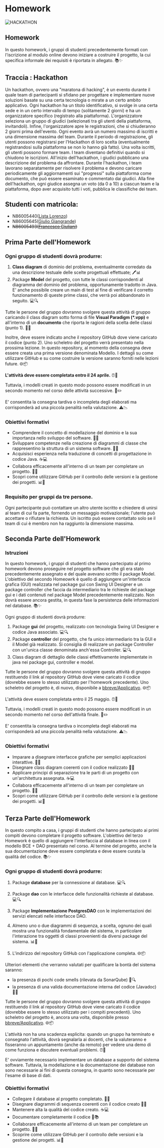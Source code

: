 # Homework
![HACKATHON](https://blog.aevo.com.br/wp-content/uploads/2020/11/hackathon-o-que-e.jpg)

## Homework

In questo homework, i gruppi di studenti precedentemente formati con l'iscrizione al modulo online devono iniziare a costruire il progetto, la cui specifica informale dei requisiti è riportata in allegato. 📚✨

## Traccia : Hackathon

Un hackathon, ovvero una "maratona di hacking", è un evento durante il quale team di partecipanti si sfidano per progettare e implementare nuove soluzioni basate su una certa tecnologia o mirate a un certo ambito applicativo.
Ogni hackathon ha un titolo identificativo, si svolge in una certa sede e in un certo intervallo di tempo (solitamente 2 giorni) e ha un organizzatore specifico (registrato alla piattaforma). L'organizzatore seleziona un gruppo di giudici (selezionati tra gli utenti della piattaforma, invitandoli). Infine, l'organizzatore apre le registrazioni, che si chiuderanno 2 giorni prima dell'evento. Ogni evento avrà un numero massimo di iscritti e una dimensione massima del team.
Durante il periodo di registrazione, gli utenti possono registrarsi per l'Hackathon di loro scelta (eventualmente registrandosi sulla piattaforma se non lo hanno già fatto). Una volta iscritti, gli utenti possono formare team. I team diventano definitivi quando si chiudono le iscrizioni. All'inizio dell'hackathon, i giudici pubblicano una descrizione del problema da affrontare.
Durante l'hackathon, i team lavorano separatamente per risolvere il problema e devono caricare periodicamente gli aggiornamenti sui "progressi" sulla piattaforma come documento, che può essere esaminato e commentato dai giudici. Alla fine dell'hackathon, ogni giudice assegna un voto (da 0 a 10) a ciascun team e la piattaforma, dopo aver acquisito tutti i voti, pubblica le classifiche dei team.

## Studenti con matricola:
- N86005440([Lista Lorenzo](https://github.com/TheHeroesSoul))
- N86005645([Giulio Giangrande](https://github.com/imgg98))
- ~~N86005493([Francesco Giuliani](https://github.com/elipnotic))~~

## Prima Parte dell'Homework
### Ogni gruppo di studenti dovrà produrre:

1. **Class diagram** di dominio del problema, eventualmente corredato da una descrizione testuale delle scelte progettuali effettuate; 🖊️📊
2. Package **Model** del progetto, con tutte le classi corrispondenti al diagramma del dominio del problema, opportunamente tradotto in Java. E' anche possibile creare un main di test al fine di verificare il corretto funzionamento di queste prime classi, che verrà poi abbandonato in seguito. 💻🔍

Tutte le persone del gruppo dovranno svolgere questa attività di gruppo caricando il class diagram sotto forma di file **Visual Paradigm (*.vpp)** e all'interno di un **documento** che riporta le ragioni della scelta delle classi (punto 1). 📁📝

Inoltre, deve essere indicato anche il repository GitHub dove viene caricato il codice (punto 2). Uno scheletro del progetto verrà presentato nella prossima lezione. In questo repository, al momento della consegna deve essere creata una prima versione denominata Modello. I dettagli su come utilizzare GitHub e su come costruire la versione saranno forniti nelle lezioni future. 🌐📦

**L'attività deve essere completata entro il 24 aprile.** ⏰📅

Tuttavia, i modelli creati in questo modo possono essere modificati in un secondo momento nel corso delle attività successive. 🔄✏️

E' consentita la consegna tardiva o incompleta degli elaborati ma corrisponderà ad una piccola penalità nella valutazione. ⚠️📉

### Obiettivi formativi
- Comprendere il concetto di modellazione del dominio e la sua importanza nello sviluppo del software. 🧠💡
- Sviluppare competenze nella creazione di diagrammi di classe che rappresentino la struttura di un sistema software. 📐📖
- Acquisisci esperienza nella traduzione di concetti di progettazione in codice Java. ☕💻
- Collabora efficacemente all'interno di un team per completare un progetto. 🤝👥
- Scopri come utilizzare GitHub per il controllo delle versioni e la gestione dei progetti. 📊🔧

### Requisito per gruppi da tre persone.
Ogni partecipante può contattare un altro utente iscritto e chiedere di unirsi al team di cui fa parte, fornendo un messaggio motivazionale; l'utente può accettare o rifiutare la richiesta. Un iscritto può essere contattato solo se il team di cui è membro non ha raggiunto la dimensione massima.

## Seconda Parte dell'Homework
### Istruzioni
In questo homework, i gruppi di studenti che hanno partecipato al primo homework devono proseguire nel progetto software che gli era stato precedentemente assegnato e del quale avevano scritto il package Model. L'obiettivo del secondo Homeowrk è quello di aggiungere un'interfaccia grafica (GUI) realizzata nel package gui con Swing UI Designer e un package controller che faccia da intermediario tra le richieste del package gui e i dati contenuti nel package Model precedentemente realizzato. Non dovrà essere ancora gestita, in questa fase la persistenza delle informazioni nel database. 📚✨

Ogni gruppo di studenti dovrà produrre:

1. Package **gui** del progetto, realizzato con tecnologia Swing UI Designer e codice Java associato. 💻🔍
2. Package **controller** del progetto, che fa unico intermediario tra la GUI e il Model già realizzato. Si consiglia di realizzare un package Controller con un'unica classe denominata anch'essa Controller. 💻🔍
3. Class diagram di dettaglio delle classi effettivamente implementate in java nei package gui, controller e model.

Tutte le persone del gruppo dovranno svolgere questa attività di gruppo restituendo il link al repository GitHub dove viene caricato il codice (dovrebbe essere lo stesso utilizzato per l'homework precedente). Uno scheletro del progetto è, di nuovo, disponibile a [bbreve/Applicativo](https://github.com/bbreve/Applicativo). 🌐📦

L'attività deve essere completata entro il 25 maggio. ⏰📅

Tuttavia, i modelli creati in questo modo possono essere modificati in un secondo momento nel corso dell'attività finale. 🔄✏️

E' consentita la consegna tardiva o incompleta degli elaborati ma corrisponderà ad una piccola penalità nella valutazione. ⚠️📉

### Obiettivi formativi
- Imparare a disegnare interfacce grafiche per semplici applicazioni interattive. 🧠💡
- Disegnare class diagram coerenti con il codice realizzato 📐📖
- Applicare principi di separazione tra le parti di un progetto con un'architettura assegnata. ☕💻
- Collabora efficacemente all'interno di un team per completare un progetto. 🤝👥
- Scopri come utilizzare GitHub per il controllo delle versioni e la gestione dei progetti. 📊🔧

## Terza Parte dell'Homework

In questo compito a casa, i gruppi di studenti che hanno partecipato ai primi compiti devono completare il progetto software. L'obiettivo del terzo Homework è quello di aggiungere l'interfaccia al database in linea con il modello BCE + DAO presentato nel corso. Al termine del progetto, anche la sua documentazione deve essere completata e deve essere curata la qualità del codice. 📚✨

### Ogni gruppo di studenti dovrà produrre:

1. Package **database** per la connessione al database. 💻🔍

2. Package **dao** con le interfacce delle funzionalità richieste al database. 💻🔍

3. Package **Implementazione PostgresDAO** con le implementazioni dei servizi elencati nelle interfacce DAO.

4. Almeno uno o due diagrammi di sequenza, a scelta, ognuno dei quali mostra una funzionalità fondamentale del sistema, in particolare l'interazione tra oggetti di classi provenienti da diversi package del sistema. 📊🔗

5. L'indirizzo del repository GitHub con l'applicazione completa. 🌐📦

Ulteriori elementi che verranno valutati per qualificare la bontà del sistema saranno:

- la presenza di pochi code smells (rilevata da SonarQube) 👃🔍
- la presenza di una valida documentazione interna del codice (Javadoc) 📄📝

Tutte le persone del gruppo dovranno svolgere questa attività di gruppo restituendo il link al repository GitHub dove viene caricato il codice (dovrebbe essere lo stesso utilizzato per i compiti precedenti). Uno scheletro del progetto è, ancora una volta, disponibile presso [bbreve/Applicativo](https://github.com/bbreve/Applicativo). 🌐📦

L'attività non ha una scadenza esplicita: quando un gruppo ha terminato e consegnato l'attività, dovrà segnalarla ai docenti, che la valuteranno e fisseranno un appuntamento (anche da remoto) per vedere una demo di come funziona e discutere eventuali problemi. ⏰📅

E' ovviamente necessario implementare un database a supporto del sistema software. Tuttavia, la modellazione e la documentazione dei database non sono necessarie ai fini di questa consegna, in quanto sono necessarie per l'esame di base di dati.

### Obiettivi formativi

- Collegare il database al progetto completato. 🧠💡
- Disegnare diagrammi di sequenza coerenti con il codice creato 📐📖
- Mantenere alta la qualità del codice creato. ☕💻
- Documentare completamente il codice 📝📚
- Collaborare efficacemente all'interno di un team per completare un progetto. 🤝👥
- Scoprire come utilizzare GitHub per il controllo delle versioni e la gestione dei progetti. 📊🔧
